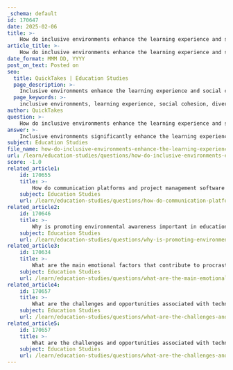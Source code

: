 ```yaml
---
_schema: default
id: 170647
date: 2025-02-06
title: >-
    How do inclusive environments enhance the learning experience and social cohesion?
article_title: >-
    How do inclusive environments enhance the learning experience and social cohesion?
date_format: MMM DD, YYYY
post_on_text: Posted on
seo:
  title: QuickTakes | Education Studies
  page_description: >-
    Inclusive environments enhance the learning experience and social cohesion by promoting diverse participation, fostering a sense of belonging, increasing engagement, encouraging collaboration, facilitating conflict resolution, and providing active learning opportunities.
  page_keywords: >-
    inclusive environments, learning experience, social cohesion, diverse participation, sense of belonging, student engagement, mutual respect, conflict resolution, active learning, diverse groups
author: QuickTakes
question: >-
    How do inclusive environments enhance the learning experience and social cohesion?
answer: >-
    Inclusive environments significantly enhance the learning experience and foster social cohesion in several ways:\n\n1. **Diverse Participation**: Inclusive environments promote the participation of all individuals, regardless of their backgrounds or abilities. This diversity enriches classroom discussions and learning experiences, as students bring different perspectives and ideas. For instance, implementing universal design principles allows all students, including those with disabilities, to access learning materials and participate fully in classroom activities. This not only benefits those with specific needs but also enhances the learning experience for all students by exposing them to a variety of viewpoints.\n\n2. **Sense of Belonging**: Creating a sense of belonging is crucial for student engagement and success. When students feel accepted and valued in their learning environment, they are more likely to engage actively in their education. This sense of belonging can lead to higher levels of motivation, participation, and academic achievement. Inclusive practices, such as collaborative learning and peer support, help foster this environment, making students feel connected to their peers and educators.\n\n3. **Enhanced Engagement**: Research indicates that inclusive environments can lead to higher levels of student engagement. Engaged students are more likely to attend classes regularly, complete assignments on time, and demonstrate a deeper understanding of the material. By accommodating diverse learning needs and styles, inclusive environments can motivate students to participate more actively in their education, which in turn can improve academic performance.\n\n4. **Social Cohesion**: Inclusive environments promote social cohesion by encouraging collaboration and interaction among students from different backgrounds. This interaction helps break down social barriers and fosters mutual respect and understanding. When students work together in diverse groups, they learn to appreciate each other's strengths and perspectives, which can lead to stronger relationships and a more harmonious classroom atmosphere.\n\n5. **Conflict Resolution and Communication**: In inclusive settings, educators can implement strategies that promote open communication and conflict resolution. By teaching students how to navigate differences and resolve conflicts constructively, inclusive environments can enhance group dynamics and collaboration. This not only improves the learning experience but also prepares students for real-world interactions in diverse settings.\n\n6. **Active Learning Opportunities**: Inclusive environments often incorporate active learning strategies that cater to various learning styles. Activities such as case studies, role-playing, and hands-on experiments promote deeper learning and critical thinking. These methods not only engage students but also create a more inclusive atmosphere where all students can participate in ways that suit their learning preferences.\n\nIn summary, inclusive environments enhance the learning experience by fostering diverse participation, creating a sense of belonging, increasing engagement, promoting social cohesion, facilitating conflict resolution, and providing active learning opportunities. These factors collectively contribute to a more effective and supportive educational experience for all students.
subject: Education Studies
file_name: how-do-inclusive-environments-enhance-the-learning-experience-and-social-cohesion.md
url: /learn/education-studies/questions/how-do-inclusive-environments-enhance-the-learning-experience-and-social-cohesion
score: -1.0
related_article1:
    id: 170655
    title: >-
        How do communication platforms and project management software improve teamwork and project execution?
    subject: Education Studies
    url: /learn/education-studies/questions/how-do-communication-platforms-and-project-management-software-improve-teamwork-and-project-execution
related_article2:
    id: 170646
    title: >-
        Why is promoting environmental awareness important in education?
    subject: Education Studies
    url: /learn/education-studies/questions/why-is-promoting-environmental-awareness-important-in-education
related_article3:
    id: 170634
    title: >-
        What are the main emotional factors that contribute to procrastination?
    subject: Education Studies
    url: /learn/education-studies/questions/what-are-the-main-emotional-factors-that-contribute-to-procrastination
related_article4:
    id: 170657
    title: >-
        What are the challenges and opportunities associated with technology integration in education?
    subject: Education Studies
    url: /learn/education-studies/questions/what-are-the-challenges-and-opportunities-associated-with-technology-integration-in-education
related_article5:
    id: 170657
    title: >-
        What are the challenges and opportunities associated with technology integration in education?
    subject: Education Studies
    url: /learn/education-studies/questions/what-are-the-challenges-and-opportunities-associated-with-technology-integration-in-education
---
```


&nbsp;
